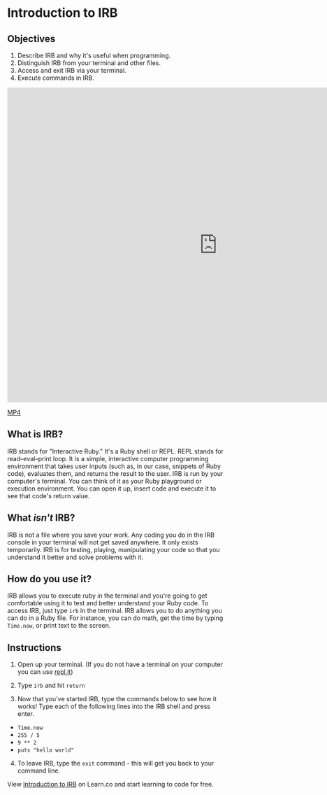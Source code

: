 # Introduction to IRB

## Objectives

1. Describe IRB and why it's useful when programming.
2. Distinguish IRB from your terminal and other files.
3. Access and exit IRB via your terminal.
4. Execute commands in IRB.

<iframe width="960" height="720" src="https://www.youtube.com/embed/WWh1uxqQI48?rel=0&amp;showinfo=0" frameborder="0" allowfullscreen></iframe>

[MP4](http://learn-co-videos.s3.amazonaws.com/ruby/intro-to-irb.mp4)

## What is IRB?

IRB stands for "Interactive Ruby." It's a Ruby shell or REPL. REPL stands for
read–eval–print loop. It is a simple, interactive computer programming
environment that takes user inputs (such as, in our case, snippets of Ruby
code), evaluates them, and returns the result to the user. IRB is run by your
computer's terminal. You can think of it as your Ruby playground or execution
environment. You can open it up, insert code and execute it to see that code's
return value.

## What _isn't_ IRB?

IRB is not a file where you save your work. Any coding you do in the IRB console
in your terminal will not get saved anywhere. It only exists temporarily. IRB is
for testing, playing, manipulating your code so that you understand it better
and solve problems with it.

## How do you use it?

IRB allows you to execute ruby in the terminal and you're going to get
comfortable using it to test and better understand your Ruby code. To access
IRB, just type `irb` in the terminal. IRB allows you to do anything you can do
in a Ruby file. For instance, you can do math, get the time by typing
`Time.now`, or print text to the screen.

## Instructions

1. Open up your terminal. (If you do not have a terminal on your computer you
   can use [repl.it][repl])

2. Type `irb` and hit `return`

3. Now that you've started IRB, type the commands below to see how it works!
   Type each of the following lines into the IRB shell and press enter.

- `Time.now`
- `255 / 5`
- `9 ** 2`
- `puts "hello world"`

4. To leave IRB, type the `exit` command - this will get you back to your
   command line.

[repl]: https://repl.it/

<p data-visibility='hidden'>View <a href='https://learn.co/lessons/irb-readme' title='Introduction to IRB'>Introduction to IRB</a> on Learn.co and start learning to code for free.</p>
